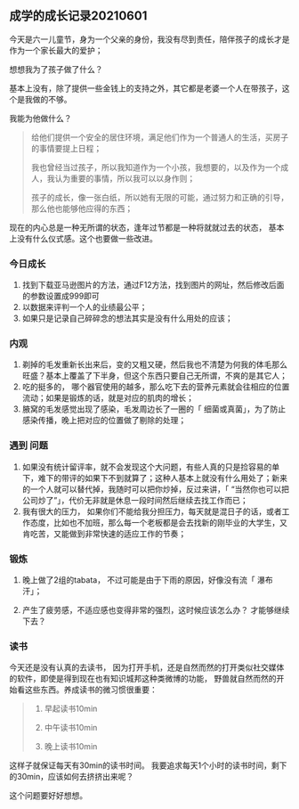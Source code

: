## 成学的成长记录20210601

今天是六一儿童节，身为一个父亲的身份，我没有尽到责任，陪伴孩子的成长才是作为一个家长最大的爱护；

想想我为了孩子做了什么？ 

基本上没有，除了提供一些金钱上的支持之外，其它都是老婆一个人在带孩子，这个是我做的不够。

我能为他做什么？

> 给他们提供一个安全的居住环境，满足他们作为一个普通人的生活，买房子的事情要提上日程；
>
> 我也曾经当过孩子，所以我知道作为一个小孩，我想要的，以及作为一个成人，我认为重要的事情，所以我可以以身作则；
>
> 孩子的成长，像一张白纸，所以她有无限的可能，通过努力和正确的引导，那么他也能够他应得的东西；

现在的内心总是一种无所谓的状态，逢年过节都是一种将就就过去的状态， 基本上没有什么仪式感。这个也要做一些改进。

### 今日成长

1. 找到下载亚马逊图片的方法，通过F12方法，找到图片的网址，然后修改后面的参数设置成999即可
2. 以数据来评判一个人的业绩最公平；
3. 如果只是记录自己碎碎念的想法其实是没有什么用处的应该；

### 内观

1. 剃掉的毛发重新长出来后，变的又粗又硬，然后我也不清楚为何我的体毛那么旺盛？基本上覆盖了下半身，但这个东西只要自己无所谓，不爽的是其它人；
2. 吃的挺多的， 哪个器官使用的越多，那么吃下去的营养元素就会往相应的位置流动；如果是锻炼的话，就是对应的肌肉的增长；
3. 腋窝的毛发感觉出现了感染，毛发周边长了一圈的「 细菌或真菌」，为了防止感染传播，晚上把对应的位置做了剔除的处理；

### 遇到 问题

1. 如果没有统计留评率，就不会发现这个大问题，有些人真的只是捡容易的单下，难下的带评的如果下不到就算了；这种人基本上就没有什么用处了；新来的一个人就可以替代掉，我随时可以把你炒掉，反过来讲，「 “当然你也可以把公司炒了”」，代价无非就是休息一段时间然后继续去找工作而已；
2. 我有很大的压力， 如果你们不能给我分担压力，每天就是混日子的话，或者工作态度，比如也不加班，那么每一个老板都是会去找新的刚毕业的大学生，又肯吃苦，又能做到非常快速的适应工作的节奏；

### 锻炼

1. 晚上做了2组的tabata， 不过可能是由于下雨的原因，好像没有流「 瀑布汗」；

2. 产生了疲劳感，不适应感也变得非常的强烈，这时候应该怎么办？ 才能够继续下去？

   

### 读书

今天还是没有认真的去读书， 因为打开手机，还是自然而然的打开类似社交媒体的软件，即使是得到现在也有知识城邦这种类微博的功能， 野兽就自然而然的开始看这些东西。养成读书的微习惯很重要：

> 1. 早起读书10min
>
> 2. 中午读书10min
> 3. 晚上读书10min

这样子就保证每天有30min的读书时间。 我要追求每天1个小时的读书时间，剩下的30min，应该如何去挤挤出来呢？

这个问题要好好想想。

